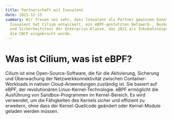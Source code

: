 ```yaml
---
title: Partnerschaft mit Isovalent
date: 2021-12-15
summary: Wir freuen uns sehr, dass Isovalent als Partner gewinnen konnten.
  Isovalent hat Cilium entwickelt, ein eBPF-gestütztes Netzwerk-, Beobachtungs-
  und Sicherheitstool der Enterprise-Klasse, das 2021 als Inkubationsprojekt in
  die CNCF eingebracht wurde.
---
```

# Was ist Cilium, was ist eBPF?
Cilium ist eine Open-Source-Software, die für die Aktivierung, Sicherung und Überwachung der Netzwerkkonnektivität zwischen Container-Workloads in nativen Cloud-Anwendungen zuständig ist. Sie basiert auf eBPF, der revolutionären Linux-Kernel-Technologie. eBPF ermöglicht die Ausführung von Sandbox-Programmen im Kernel-Bereich. Es wird verwendet, um die Fähigkeiten des Kernels sicher und effizient zu erweitern, ohne dass der Kernel-Quellcode geändert oder Kernel-Module geladen werden müssen.
